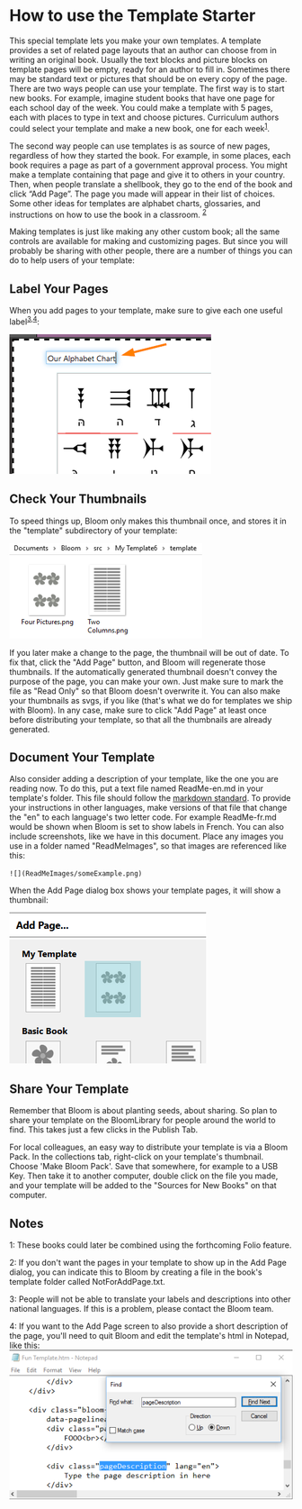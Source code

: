 # How to use the Template Starter

This special template lets you make your own templates. A template provides a set of related page layouts that an author can choose from in writing an original book. Usually the text blocks and picture blocks on template pages will be empty, ready for an author to fill in. Sometimes there may be standard text or pictures that should be on every copy of the page.
There are two ways people can use your template. The first way is to start new books. For example, imagine student books that have one page for each school day of the week. You could make a template with 5 pages, each with places to type in text and choose pictures. Curriculum authors could select your template and make a new book, one for each week<sup>[1](#note1)</sup>.

The second way people can use templates is as source of new pages, regardless of how they started the book. For example, in some places, each book requires a page as part of a government approval process. You might make a template containing that page and give it to others in your country. Then, when people translate a shellbook, they go to the end of the book and click “Add Page”. The page you made will appear in their list of choices. Some other ideas for templates are alphabet charts, glossaries, and instructions on how to use the book in a classroom. <sup>[2](#note1)</sup>

Making templates is just like making any other custom book; all the same controls are available for making and customizing pages. But since you will probably be sharing with other people, there are a number of things you can do to help users of your template:

## Label Your Pages
When you add pages to your template, make sure to give each one useful label<sup>[3](#note2),[4](@note3)</sup>:

![custom label](ReadMeImages/customLabel.png)

## Check Your Thumbnails
To speed things up, Bloom only makes this thumbnail once, and stores it in the "template" subdirectory of your template:

![](ReadMeImages/pageThumbnailFiles.png)

 If you later make a change to the page, the thumbnail will be out of date. To fix that, click the "Add Page" button, and Bloom will regenerate those thumbnails. If the automatically generated thumbnail doesn't convey the purpose of the page, you can make your own. Just make sure to mark the file as "Read Only" so that Bloom doesn't overwrite it. You can also make your thumbnails as svgs, if you like (that's what we do for templates we ship with Bloom).  In any case, make sure to click "Add Page" at least once before distributing your template, so that all the thumbnails are already generated.

## Document Your Template

Also consider adding a description of your template, like the one you are reading now. To do this, put a text file named ReadMe-en.md in your template's folder. This file should follow the <a href="http://spec.commonmark.org/dingus/">markdown standard</a>. To provide your instructions in other languages, make versions of that file that change the "en" to each language's two letter code. For example ReadMe-fr.md would be shown when Bloom is set to show labels in French. You can also include screenshots, like we have in this document. Place any images you use in a folder named "ReadMeImages", so that images are referenced like this:

`![](ReadMeImages/someExample.png)`

When the Add Page dialog box shows your template pages, it will show a thumbnail:

![](ReadMeImages/thumbnailInAddPage.png)

## Share Your Template
Remember that Bloom is about planting seeds, about sharing. So plan to share your template on the BloomLibrary for people around the world to find. This takes just a few clicks in the Publish Tab.

For local colleagues, an easy way to distribute your template is via a Bloom Pack. In the collections tab, right-click on your template's thumbnail. Choose 'Make Bloom Pack'. Save that somewhere, for example to a USB Key. Then take it to another computer, double click on the file you made, and your template will be added to the "Sources for New Books" on that computer.

## Notes

<a name="note1">1</a>: These books could later be combined using the forthcoming Folio feature.

<a name="note2">2</a>: If you don't want the pages in your template to show up in the Add Page dialog, you can indicate this to Bloom by creating a file in the book's template folder called NotForAddPage.txt.

<a name="note3">3</a>: People will not be able to translate your labels and descriptions into other national languages. If this is a problem, please contact the Bloom team.

<a name="note4">4</a>: If you want to the Add Page screen to also provide a short description of the page, you'll need to quit Bloom and edit the template's html in Notepad, like this: ![](ReadMeImages/pageDescription.png)


